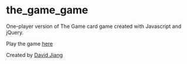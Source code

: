 # the_game_game
One-player version of The Game card game created with Javascript and jQuery. 

Play the game [here](http://the-game-game.surge.sh/game.html)

Created by [David Jiang](https://github.com/davidmjiang)
